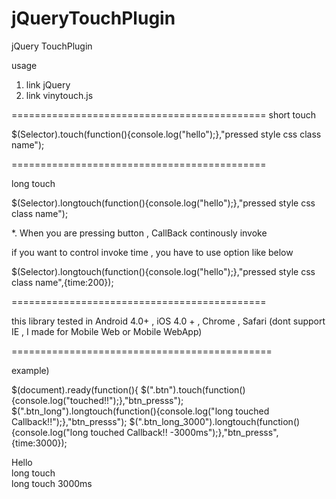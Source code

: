 jQueryTouchPlugin
=================

jQuery TouchPlugin

usage

1. link jQuery
2. link vinytouch.js

============================================
short touch

$(Selector).touch(function(){console.log("hello");},"pressed style css class name");

============================================

long touch 

$(Selector).longtouch(function(){console.log("hello");},"pressed style css class name");

*. When you are pressing button , CallBack continously invoke 

  if you want to control invoke time , you have to use option like below
  

$(Selector).longtouch(function(){console.log("hello");},"pressed style css class name",{time:200});

============================================


this library tested in Android 4.0+ , iOS 4.0 + , Chrome , Safari (dont support IE , I made for Mobile Web or Mobile WebApp)


=============================================

example)

$(document).ready(function(){
	$(".btn").touch(function(){console.log("touched!!");},"btn_presss");
	$(".btn_long").longtouch(function(){console.log("long touched Callback!!");},"btn_presss");
	$(".btn_long_3000").longtouch(function(){console.log("long touched Callback!! -3000ms");},"btn_presss",{time:3000});

<div class = "btn">Hello</div>
<div class = "btn_long">long touch</div>
<div class = "btn_long_3000">long touch 3000ms </div>

